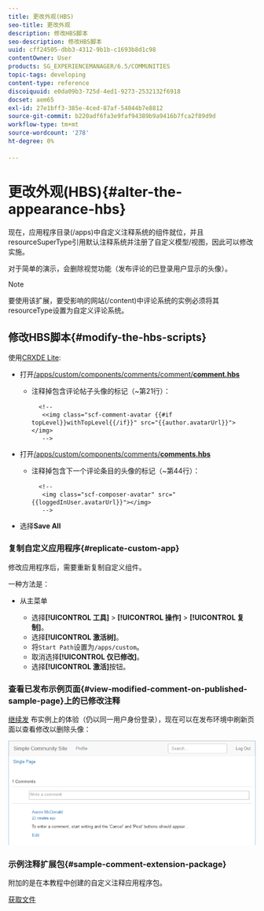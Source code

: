 ```yaml
---
title: 更改外观(HBS)
seo-title: 更改外观
description: 修改HBS脚本
seo-description: 修改HBS脚本
uuid: cff24505-dbb3-4312-9b1b-c1693b8d1c98
contentOwner: User
products: SG_EXPERIENCEMANAGER/6.5/COMMUNITIES
topic-tags: developing
content-type: reference
discoiquuid: e0da09b3-725d-4ed1-9273-2532132f6918
docset: aem65
exl-id: 27e1bff3-385e-4ced-87af-54044b7e8812
source-git-commit: b220adf6fa3e9faf94389b9a9416b7fca2f89d9d
workflow-type: tm+mt
source-wordcount: '278'
ht-degree: 0%

---
```


# 更改外观(HBS){#alter-the-appearance-hbs}

现在，应用程序目录(/apps)中自定义注释系统的组件就位，并且resourceSuperType引用默认注释系统并注册了自定义模型/视图，因此可以修改实施。

对于简单的演示，会删除视觉功能（发布评论的已登录用户显示的头像）。

>[!NOTE]
>
>要使用该扩展，要受影响的网站(/content)中评论系统的实例必须将其resourceType设置为自定义评论系统。

## 修改HBS脚本{#modify-the-hbs-scripts}

使用[CRXDE Lite](/help/sites-developing/developing-with-crxde-lite.md):

* 打开[/apps/custom/components/comments/comment/**comment.hbs**](https://localhost:4502/crx/de/index.jsp#/apps/custom/components/comments/comment/comment.hbs)

   * 注释掉包含评论帖子头像的标记（~第21行）：

      ```
        <!--
         <<img class="scf-comment-avatar {{#if topLevel}}withTopLevel{{/if}}" src="{{author.avatarUrl}}"></img>
         -->
      ```

* 打开[/apps/custom/components/comments/**comments.hbs**](https://localhost:4502/crx/de/index.jsp#/apps/custom/components/comments/comments.hbs)

   * 注释掉包含下一个评论条目的头像的标记（~第44行）：

      ```
        <!--
         <img class="scf-composer-avatar" src="{{loggedInUser.avatarUrl}}"></img>
         -->
      ```

* 选择&#x200B;**Save All**

### 复制自定义应用程序{#replicate-custom-app}

修改应用程序后，需要重新复制自定义组件。

一种方法是：

* 从主菜单

   * 选择&#x200B;**[!UICONTROL 工具]** > **[!UICONTROL 操作]** > **[!UICONTROL 复制]**。
   * 选择&#x200B;**[!UICONTROL 激活树]**。
   * 将`Start Path`设置为`/apps/custom`。
   * 取消选择&#x200B;**[!UICONTROL 仅已修改]**。
   * 选择&#x200B;**[!UICONTROL 激活]**&#x200B;按钮。

### 查看已发布示例页面{#view-modified-comment-on-published-sample-page}上的已修改注释

[继续发](/help/communities/extend-sample-page.md#publish-sample-page) 布实例上的体验（仍以同一用户身份登录），现在可以在发布环境中刷新页面以查看修改以删除头像：

![view-modified-content](assets/view-modified-content.png)

### 示例注释扩展包{#sample-comment-extension-package}

附加的是在本教程中创建的自定义注释应用程序包。

[获取文件](assets/sample-comment-extension-6-1-fp3.zip)
